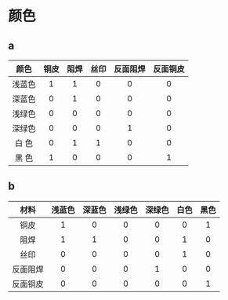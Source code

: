 # 颜色
## a

|颜色|铜皮|阻焊|丝印|反面阻焊|反面铜皮|
|:-:|:-:|:-:|:-:|:-:|:-:|
|浅蓝色|1|1|0|0|0|
|深蓝色|0|1|0|0|0|
|浅绿色|0|0|0|0|0|
|深绿色|0|0|0|1|0|
|白  色|0|1|1|0|0|
|黑  色|1|0|0|0|1|

## b

|材料|浅蓝色|深蓝色|浅绿色|深绿色|白色|黑色|
|:-:|:-:|:-:|:-:|:-:|:-:|:-:|
|铜皮|1|0|0|0|0|1|
|阻焊|1|1|0|0|1|0|
|丝印|0|0|0|0|1|0|
|反面阻焊|0|0|0|1|0|0|
|反面铜皮|0|0|0|0|0|1|
